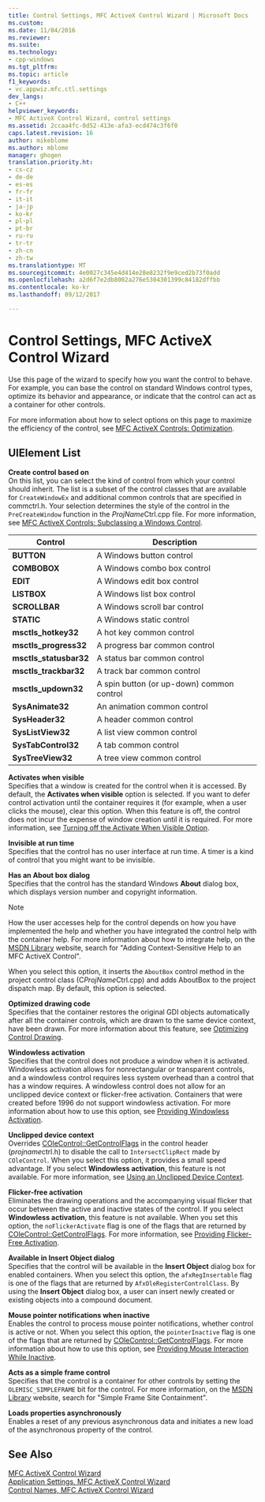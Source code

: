 ```yaml
---
title: Control Settings, MFC ActiveX Control Wizard | Microsoft Docs
ms.custom: 
ms.date: 11/04/2016
ms.reviewer: 
ms.suite: 
ms.technology:
- cpp-windows
ms.tgt_pltfrm: 
ms.topic: article
f1_keywords:
- vc.appwiz.mfc.ctl.settings
dev_langs:
- C++
helpviewer_keywords:
- MFC ActiveX Control Wizard, control settings
ms.assetid: 2ccaa4fc-0d52-413e-afa3-ecd474c3f6f0
caps.latest.revision: 16
author: mikeblome
ms.author: mblome
manager: ghogen
translation.priority.ht:
- cs-cz
- de-de
- es-es
- fr-fr
- it-it
- ja-jp
- ko-kr
- pl-pl
- pt-br
- ru-ru
- tr-tr
- zh-cn
- zh-tw
ms.translationtype: MT
ms.sourcegitcommit: 4e0027c345e4d414e28e8232f9e9ced2b73f0add
ms.openlocfilehash: a2d6f7e2db8002a276e5304301399c84182dffbb
ms.contentlocale: ko-kr
ms.lasthandoff: 09/12/2017

---
```

# <a name="control-settings-mfc-activex-control-wizard"></a>Control Settings, MFC ActiveX Control Wizard
Use this page of the wizard to specify how you want the control to behave. For example, you can base the control on standard Windows control types, optimize its behavior and appearance, or indicate that the control can act as a container for other controls.  
  
 For more information about how to select options on this page to maximize the efficiency of the control, see [MFC ActiveX Controls: Optimization](../../mfc/mfc-activex-controls-optimization.md).  
  
## <a name="uielement-list"></a>UIElement List  
 **Create control based on**  
 On this list, you can select the kind of control from which your control should inherit. The list is a subset of the control classes that are available for `CreateWindowEx` and additional common controls that are specified in commctrl.h. Your selection determines the style of the control in the `PreCreateWindow` function in the *ProjName*Ctrl.cpp file. For more information, see [MFC ActiveX Controls: Subclassing a Windows Control](../../mfc/mfc-activex-controls-subclassing-a-windows-control.md).  
  
|Control|Description|  
|-------------|-----------------|  
|**BUTTON**|A Windows button control|  
|**COMBOBOX**|A Windows combo box control|  
|**EDIT**|A Windows edit box control|  
|**LISTBOX**|A Windows list box control|  
|**SCROLLBAR**|A Windows scroll bar control|  
|**STATIC**|A Windows static control|  
|**msctls_hotkey32**|A hot key common control|  
|**msctls_progress32**|A progress bar common control|  
|**msctls_statusbar32**|A status bar common control|  
|**msctls_trackbar32**|A track bar common control|  
|**msctls_updown32**|A spin button (or up-down) common control|  
|**SysAnimate32**|An animation common control|  
|**SysHeader32**|A header common control|  
|**SysListView32**|A list view common control|  
|**SysTabControl32**|A tab common control|  
|**SysTreeView32**|A tree view common control|  
  
 **Activates when visible**  
 Specifies that a window is created for the control when it is accessed. By default, the **Activates when visible** option is selected. If you want to defer control activation until the container requires it (for example, when a user clicks the mouse), clear this option. When this feature is off, the control does not incur the expense of window creation until it is required. For more information, see [Turning off the Activate When Visible Option](../../mfc/turning-off-the-activate-when-visible-option.md).  
  
 **Invisible at run time**  
 Specifies that the control has no user interface at run time. A timer is a kind of control that you might want to be invisible.  
  
 **Has an About box dialog**  
 Specifies that the control has the standard Windows **About** dialog box, which displays version number and copyright information.  
  
> [!NOTE]
>  How the user accesses help for the control depends on how you have implemented the help and whether you have integrated the control help with the container help. For more information about how to integrate help, on the [MSDN Library](http://go.microsoft.com/fwlink/linkid=150542) website, search for "Adding Context-Sensitive Help to an MFC ActiveX Control".  
  
 When you select this option, it inserts the `AboutBox` control method in the project control class (C*ProjName*Ctrl.cpp) and adds AboutBox to the project dispatch map. By default, this option is selected.  
  
 **Optimized drawing code**  
 Specifies that the container restores the original GDI objects automatically after all the container controls, which are drawn to the same device context, have been drawn. For more information about this feature, see [Optimizing Control Drawing](../../mfc/optimizing-control-drawing.md).  
  
 **Windowless activation**  
 Specifies that the control does not produce a window when it is activated. Windowless activation allows for nonrectangular or transparent controls, and a windowless control requires less system overhead than a control that has a window requires. A windowless control does not allow for an unclipped device context or flicker-free activation. Containers that were created before 1996 do not support windowless activation. For more information about how to use this option, see [Providing Windowless Activation](../../mfc/providing-windowless-activation.md).  
  
 **Unclipped device context**  
 Overrides [COleControl::GetControlFlags](../../mfc/reference/colecontrol-class.md#getcontrolflags) in the control header (*projname*ctrl.h) to disable the call to `IntersectClipRect` made by `COleControl`. When you select this option, it provides a small speed advantage. If you select **Windowless activation**, this feature is not available. For more information, see [Using an Unclipped Device Context](../../mfc/using-an-unclipped-device-context.md).  
  
 **Flicker-free activation**  
 Eliminates the drawing operations and the accompanying visual flicker that occur between the active and inactive states of the control. If you select **Windowless activation**, this feature is not available. When you set this option, the `noFlickerActivate` flag is one of the flags that are returned by [COleControl::GetControlFlags](../../mfc/reference/colecontrol-class.md#getcontrolflags). For more information, see [Providing Flicker-Free Activation](../../mfc/providing-flicker-free-activation.md).  
  
 **Available in Insert Object dialog**  
 Specifies that the control will be available in the **Insert Object** dialog box for enabled containers. When you select this option, the `afxRegInsertable` flag is one of the flags that are returned by `AfxOleRegisterControlClass`. By using the **Insert Object** dialog box, a user can insert newly created or existing objects into a compound document.  
  
 **Mouse pointer notifications when inactive**  
 Enables the control to process mouse pointer notifications, whether control is active or not. When you select this option, the `pointerInactive` flag is one of the flags that are returned by [COleControl::GetControlFlags](../../mfc/reference/colecontrol-class.md#getcontrolflags). For more information about how to use this option, see [Providing Mouse Interaction While Inactive](../../mfc/providing-mouse-interaction-while-inactive.md).  
  
 **Acts as a simple frame control**  
 Specifies that the control is a container for other controls by setting the `OLEMISC_SIMPLEFRAME` bit for the control. For more information, on the [MSDN Library](http://go.microsoft.com/fwlink/linkid=150542) website, search for "Simple Frame Site Containment".  
  
 **Loads properties asynchronously**  
 Enables a reset of any previous asynchronous data and initiates a new load of the asynchronous property of the control.  
  
## <a name="see-also"></a>See Also  
 [MFC ActiveX Control Wizard](../../mfc/reference/mfc-activex-control-wizard.md)   
 [Application Settings, MFC ActiveX Control Wizard](../../mfc/reference/application-settings-mfc-activex-control-wizard.md)   
 [Control Names, MFC ActiveX Control Wizard](../../mfc/reference/control-names-mfc-activex-control-wizard.md)


